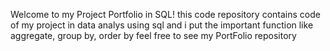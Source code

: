 Welcome to my Project Portfolio in SQL!
this code repository contains code  of my project in data analys using sql and i put the important function like aggregate, group by, order by 
feel free to  see  my PortFolio repository 
